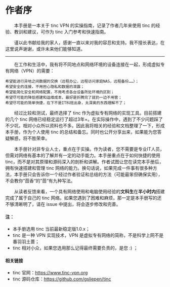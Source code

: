 # 作者序

　　本手册是一本关于 tinc VPN 的实操指南，记录了作者几年来使用 tinc 的经验、教训和建议，可作为 tinc 入门参考和快速指南。



　　谨以此书献给我的家人，感谢一直以来对我的容忍和支持。我不擅长表达，在这里说声谢谢，或许未来他们能够知道。

----

　　在工作和生活中，我有将不同地点和网络环境的设备连接在一起，形成虚拟专有网络（VPN）的需要：

	希望能进行异地之间数据的交换（远程办公，远程访问家庭NAS，远程备份……）；
	希望安全的连接，不用担心隐私和数据的泄露；
	希望能简化安全和网络配置，不用考虑各台设备所处环境的区别；
	希望尽可能的降低搭建和运维成本，最好是折腾完了就扔一边不用管；
	希望尽可能的简单快捷，在下不是IT科班出身，太深奥的东西理解不了；

　　经过比较和测试，最终选择了 tinc 作为虚拟专有网络的实现工具。目前搭建的几个 tinc 网络已经稳定运行了超过3年+。在实际操作中，遇到了不少问题踩了不少坑，相对小众所以资料也不多。因此我将相关的经验和文档整理了一下，形成本手册，作为个人使用 tinc 的总结和备忘。同时也公开分享出来，如果能为您答疑解惑，将不胜荣幸。

　　本手册针对非专业人士，重点在于实操。作为读者，您不需要是专业IT人员，但需对网络有基本的了解并有一定的动手能力。本手册重点在于如何快捷的使用 tinc，而不是对其原理和源码深入的剖析和讲解。作者试图让您在读完本手册后，拥有快速搭建和管理 tinc 网络的能力。换句话说，如果完成一件事有很多种方法，本手册只会告诉你一个经过作者验证和总结的方法（可能最笨但确保实用），不会教你”茴香“的”茴“有九种写法。

　　从读者反馈来看，一个具有网络使用和电脑使用经验的**文科生**在**半小时内**搭建完成了属于自己的 tinc 网络。如果您遇到了困难和麻烦，那一定是本手册写的还不够清晰明了，请在 issue 中提出，将会逐步修改和完善。



#### 注：

- 本手册选用 tinc 当前最新稳定版1.0.x；
- tinc 是一种 VPN 实现技术，VPN 是虚拟专有网络的简称，不是科学上网不是番羽羽土蔷；
- tinc 相对小众，如果您选用那么记得最终需要负责的，是您 :) ；

  

#### 相关链接

- tinc 官网：https://www.tinc-vpn.org
- tinc 源码仓库：https://github.com/gsliepen/tinc

